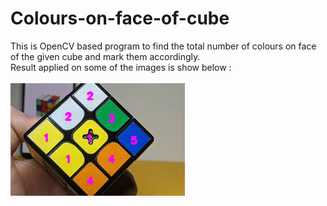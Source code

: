 # Colours-on-face-of-cube
This is OpenCV based program to find the total number of colours on face of the given cube and mark them accordingly.</br>
Result applied on some of the images is show below :</br></br>
![plot](https://github.com/scoooobydoo/Colours-on-face-of-cube/blob/main/Images%20with%20results/cube9result.PNG)
